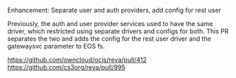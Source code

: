 Enhancement: Separate user and auth providers, add config for rest user

Previously, the auth and user provider services used to have the same driver,
which restricted using separate drivers and configs for both. This PR separates
the two and adds the config for the rest user driver and the gatewaysvc
parameter to EOS fs.

https://github.com/owncloud/ocis/reva/pull/412
https://github.com/cs3org/reva/pull/995
